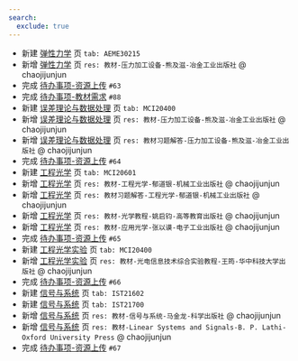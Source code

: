 ```yaml
---
search:
  exclude: true
---
```


- 新建 [弹性力学](../../../../course/弹性力学.md) 页 `tab: AEME30215`
- 新增 [弹性力学](../../../../course/弹性力学.md) 页 `res: 教材-压力加工设备-熊及滋-冶金工业出版社` @ chaojijunjun
- 完成 [待办事项-资源上传](../../../待办事项/upload.md) `#63`
- 完成 [待办事项-教材需求](../../../待办事项/textbook.md) `#88`
- 新建 [误差理论与数据处理](../../../../course/误差理论与数据处理.md) 页 `tab: MCI20400`
- 新增 [误差理论与数据处理](../../../../course/误差理论与数据处理.md) 页 `res: 教材-压力加工设备-熊及滋-冶金工业出版社` @ chaojijunjun
- 新增 [误差理论与数据处理](../../../../course/误差理论与数据处理.md) 页 `res: 教材习题解答-压力加工设备-熊及滋-冶金工业出版社` @ chaojijunjun
- 完成 [待办事项-资源上传](../../../待办事项/upload.md) `#64`
- 新建 [工程光学](../../../../course/工程光学.md) 页 `tab: MCI20601`
- 新增 [工程光学](../../../../course/工程光学.md) 页 `res: 教材-工程光学-郁道银-机械工业出版社` @ chaojijunjun
- 新增 [工程光学](../../../../course/工程光学.md) 页 `res: 教材习题解答-工程光学-郁道银-机械工业出版社` @ chaojijunjun
- 新增 [工程光学](../../../../course/工程光学.md) 页 `res: 教材-光学教程-姚启钧-高等教育出版社` @ chaojijunjun
- 新增 [工程光学](../../../../course/工程光学.md) 页 `res: 教材-应用光学-张以谟-电子工业出版社` @ chaojijunjun
- 完成 [待办事项-资源上传](../../../待办事项/upload.md) `#65`
- 新建 [工程光学实验](../../../../course/工程光学实验.md) 页 `tab: MCI20400`
- 新增 [工程光学实验](../../../../course/工程光学实验.md) 页 `res: 教材-光电信息技术综合实验教程-王筠-华中科技大学出版社` @ chaojijunjun
- 完成 [待办事项-资源上传](../../../待办事项/upload.md) `#66`
- 新建 [信号与系统](../../../../course/信号与系统.md) 页 `tab: IST21602`
- 新建 [信号与系统](../../../../course/信号与系统.md) 页 `tab: IST21700`
- 新增 [信号与系统](../../../../course/信号与系统.md) 页 `res: 教材-信号与系统-马金龙-科学出版社` @ chaojijunjun
- 新增 [信号与系统](../../../../course/信号与系统.md) 页 `res: 教材-Linear Systems and Signals-B. P. Lathi-Oxford University Press` @ chaojijunjun
- 完成 [待办事项-资源上传](../../../待办事项/upload.md) `#67`
